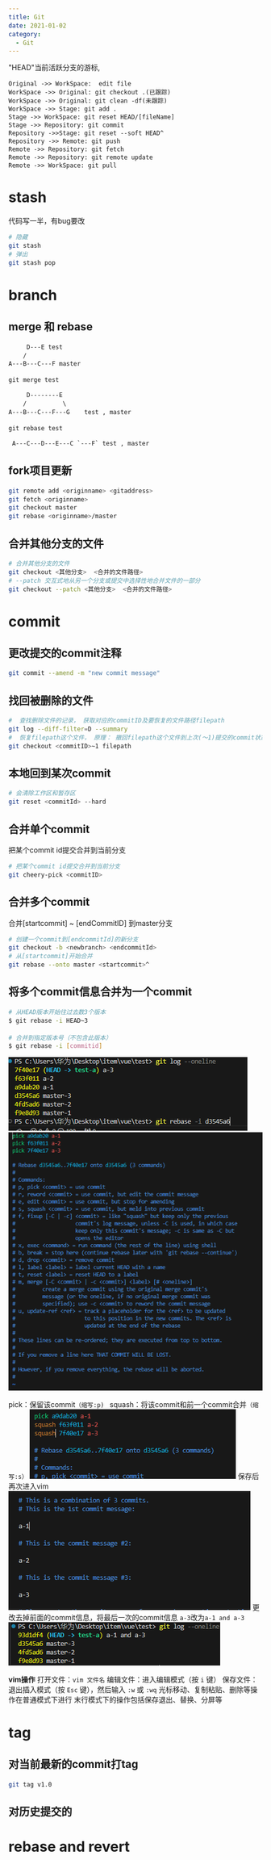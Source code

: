 ```yaml
---
title: Git
date: 2021-01-02
category:
  - Git
---
```



"HEAD"当前活跃分支的游标,

```sequence Greetings
Original ->> WorkSpace:  edit file
WorkSpace ->> Original: git checkout .(已跟踪)
WorkSpace ->> Original: git clean -df(未跟踪)
WorkSpace ->> Stage: git add .
Stage ->> WorkSpace: git reset HEAD/[fileName]
Stage ->> Repository: git commit
Repository ->>Stage: git reset --soft HEAD^
Repository ->> Remote: git push
Remote ->> Repository: git fetch
Remote ->> Repository: git remote update
Remote ->> WorkSpace: git pull
```






# stash

代码写一半，有bug要改

```bash
# 隐藏
git stash
# 弹出
git stash pop
```

# branch

## merge 和 rebase

```txt
     D---E test
    /
A---B---C---F master
```
`git merge test`

```txt
     D--------E
    /          \
A---B---C---F---G    test , master

```
`git rebase test`

```txt
 A---C---D---E---C `---F` test , master

```

## fork项目更新

```bash
git remote add <originname> <gitaddress>
git fetch <originname>
git checkout master
git rebase <originname>/master
```

## 合并其他分支的文件

```bash
# 合并其他分支的文件
git checkout <其他分支>  <合并的文件路径>
# --patch 交互式地从另一个分支或提交中选择性地合并文件的一部分
git checkout --patch <其他分支>  <合并的文件路径>
```


# commit

## 更改提交的commit注释

```bash
git commit --amend -m "new commit message"
```
## 找回被删除的文件

```bash
#  查找删除文件的记录， 获取对应的commitID及要恢复的文件路径filepath
git log --diff-filter=D --summary
#  恢复filepath这个文件， 原理： 撤回filepath这个文件到上次(～1)提交的commit状态
git checkout <commitID>~1 filepath
```
## 本地回到某次commit

```bash
# 会清除工作区和暂存区
git reset <commitId> --hard
```
## 合并单个commit

把某个commit id提交合并到当前分支
```bash
# 把某个commit id提交合并到当前分支
git cheery-pick <commitID>
```

## 合并多个commit


合并[startcommit] ~ [endCommitID] 到master分支
```bash
# 创建一个commit到[endcommitId]的新分支
git checkout -b <newbranch> <endcommitId>
# 从[startcommit]开始合并
git rebase --onto master <startcommit>^
```

## 将多个commit信息合并为一个commit


```bash
# 从HEAD版本开始往过去数3个版本
$ git rebase -i HEAD~3

# 合并到指定版本号（不包含此版本）
$ git rebase -i [commitid]
```
![](./images/guide/3371491733128342975.png)
![](./images/guide/3371491733128363601.png)

pick：保留该commit`（缩写:p) `
squash：将该commit和前一个commit合并`（缩写:s）`
![](./images/guide/3371491733128674792.png)
保存后再次进入vim
![](./images/guide/3371491733129012515.png)
更改去掉前面的commit信息，将最后一次的commit信息 `a-3`改为`a-1 and a-3`
![](./images/guide/3371491733129097719.png)


**vim操作**
打开文件：`vim 文件名`
编辑文件：进入编辑模式（按 `i` 键）
保存文件：退出插入模式（按 `Esc` 键），然后输入 `:w` 或 `:wq`
光标移动、复制粘贴、删除等操作在普通模式下进行
末行模式下的操作包括保存退出、替换、分屏等

# tag

## 对当前最新的commit打tag

```bash
git tag v1.0
```

## 对历史提交的


# rebase and revert
